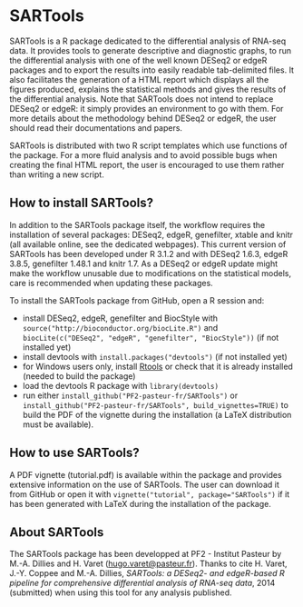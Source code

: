 SARTools
========

SARTools is a R package dedicated to the differential analysis of RNA-seq data. It provides tools to generate descriptive and diagnostic graphs, to run the differential analysis with one of the well known DESeq2 or edgeR packages and to export the results into easily readable tab-delimited files. It also facilitates the generation of a HTML report which displays all the figures produced, explains the statistical methods and gives the results of the differential analysis. Note that SARTools does not intend to replace DESeq2 or edgeR: it simply provides an environment to go with them. For more details about the methodology behind DESeq2 or edgeR, the user should read their documentations and papers.

SARTools is distributed with two R script templates which use functions of the package. For a more fluid analysis and to avoid possible bugs when creating the final HTML report, the user is encouraged to use them rather than writing a new script.

How to install SARTools?
------------------------

In addition to the SARTools package itself, the workflow requires the installation of several packages: DESeq2, edgeR, genefilter, xtable and knitr (all available online, see the dedicated webpages). This current version of SARTools has been developed under R 3.1.2 and with DESeq2 1.6.3, edgeR 3.8.5, genefilter 1.48.1 and knitr 1.7. As a DESeq2 or edgeR update might make the workflow unusable due to modifications on the statistical models, care is recommended when updating these packages.

To install the SARTools package from GitHub, open a R session and:
- install DESeq2, edgeR, genefilter and BiocStyle with `source("http://bioconductor.org/biocLite.R")` and `biocLite(c("DESeq2", "edgeR", "genefilter", "BiocStyle"))` (if not installed yet)
- install devtools with `install.packages("devtools")` (if not installed yet)
- for Windows users only, install [Rtools](http://cran.r-project.org/bin/windows/Rtools/) or check that it is already installed (needed to build the package)
- load the devtools R package with `library(devtools)`
- run either `install_github("PF2-pasteur-fr/SARTools")` or `install_github("PF2-pasteur-fr/SARTools", build_vignettes=TRUE)` to build the PDF of the vignette during the installation (a LaTeX distribution must be available).

How to use SARTools?
--------------------

A PDF vignette (tutorial.pdf) is available within the package and provides extensive information on the use of SARTools. The user can download it from GitHub or open it with `vignette("tutorial", package="SARTools")` if it has been generated with LaTeX during the installation of the package.

About SARTools
--------------
The SARTools package has been developped at PF2 - Institut Pasteur by M.-A. Dillies and H. Varet (hugo.varet@pasteur.fr). Thanks to cite H. Varet, J.-Y. Coppee and M.-A. Dillies, _SARTools: a DESeq2- and edgeR-based R pipeline for comprehensive differential analysis of RNA-seq data_, 2014 (submitted) when using this tool for any analysis published.
